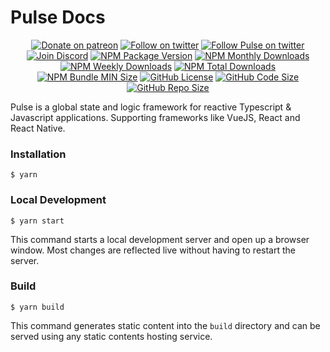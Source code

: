 # Pulse Docs

<p align="center">
  <a href="https://patreon.com/jamiepine"><img src="https://img.shields.io/badge/donate-patreon-F96854.svg" alt="Donate on patreon"/></a>
  <a href="https://twitter.com/jamiepine"><img src="https://img.shields.io/twitter/follow/jamiepine.svg?label=Jamie's Twitter" alt="Follow on twitter"/></a>
  <a href="https://twitter.com/pulseframework"><img src="https://img.shields.io/twitter/follow/pulseframework.svg?label=Pulse+Twitter" alt="Follow Pulse on twitter"/></a>
  <a href="https://discord.gg/RjG8ShB"><img src="https://discordapp.com/api/guilds/658189217746255881/embed.png" alt="Join Discord"/></a>
  <a href="https://www.npmjs.com/org/pulsejs"><img src="https://img.shields.io/npm/v/@pulsejs/core.svg" alt="NPM Package Version"/></a>
  <a href="https://www.npmjs.com/org/pulsejs"><img src="https://img.shields.io/npm/dm/@pulsejs/core.svg" alt="NPM Monthly Downloads"/></a>
  <a href="https://www.npmjs.com/org/pulsejs"><img src="https://img.shields.io/npm/dw/@pulsejs/core.svg" alt="NPM Weekly Downloads"/></a>
  <a href="https://www.npmjs.com/org/pulsejs"><img src="https://img.shields.io/npm/dt/@pulsejs/core.svg" alt="NPM Total Downloads"/></a>
  <a href="https://www.npmjs.com/org/pulsejs"><img src="https://img.shields.io/bundlephobia/min/@pulsejs/core" alt="NPM Bundle MIN Size"/></a>
  <a href="https://github.com/@pulsejs/core"><img src="https://img.shields.io/github/license/pulse-framework/pulse.svg" alt="GitHub License"/></a>
  <a href="https://github.com/@pulsejs/core"><img src="https://img.shields.io/github/languages/code-size/pulse-framework/pulse.svg" alt="GitHub Code Size"/></a>
  <a href="https://github.com/@pulsejs/core"><img src="https://img.shields.io/github/repo-size/pulse-framework/pulse.svg" alt="GitHub Repo Size"/></a>
</p>

Pulse is a global state and logic framework for reactive Typescript & Javascript applications. Supporting frameworks like VueJS, React and React Native.

### Installation

```
$ yarn
```

### Local Development

```
$ yarn start
```

This command starts a local development server and open up a browser window. Most changes are reflected live without having to restart the server.

### Build

```
$ yarn build
```

This command generates static content into the `build` directory and can be served using any static contents hosting service.
